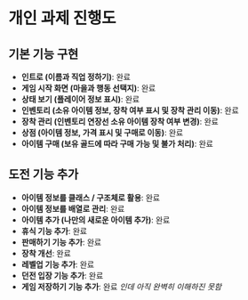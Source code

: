 # 개인 과제 진행도

## 기본 기능 구현

- **인트로 (이름과 직업 정하기)**: 완료
- **게임 시작 화면 (마을과 행동 선택지)**: 완료
- **상태 보기 (플레이어 정보 표시)**: 완료
- **인벤토리 (소유 아이템 정보, 장착 여부 표시 및 장착 관리 이동)**: 완료
- **장착 관리 (인벤토리 연장선 소유 아이템 장착 여부 변경)**: 완료
- **상점 (아이템 정보, 가격 표시 및 구매로 이동)**: 완료
- **아이템 구매 (보유 골드에 따라 구매 가능 및 불가 처리)**: 완료

## 도전 기능 추가

- **아이템 정보를 클래스 / 구조체로 활용**: 완료
- **아이템 정보를 배열로 관리**: 완료
- **아이템 추가 (나만의 새로운 아이템 추가)**: 완료
- **휴식 기능 추가**: 완료
- **판매하기 기능 추가**: 완료
- **장착 개선**: 완료
- **레벨업 기능 추가**: 완료
- **던전 입장 기능 추가**: 완료
- **게임 저장하기 기능 추가**: 완료 *인데 아직 완벽히 이해하진 못함*
